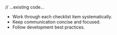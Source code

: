 








// ...existing code...
- Work through each checklist item systematically.
- Keep communication concise and focused.
- Follow development best practices.
